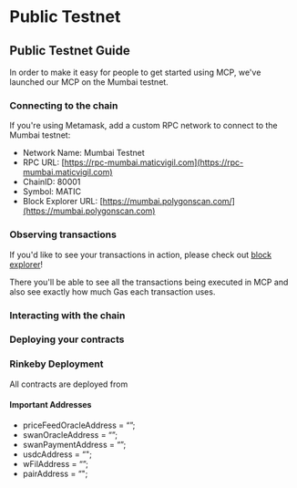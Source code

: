 # Public Testnet

## Public Testnet Guide <a href="#__docusaurus" id="__docusaurus"></a>

In order to make it easy for people to get started using MCP, we've launched our MCP on the Mumbai testnet.

### Connecting to the chain <a href="#connecting-to-the-chain" id="connecting-to-the-chain"></a>

If you're using Metamask, add a custom RPC network to connect to the Mumbai testnet:

* Network Name: Mumbai Testnet
* RPC URL: [https://rpc-mumbai.maticvigil.com](https://rpc-mumbai.maticvigil.com)
* ChainID: 80001
* Symbol: MATIC
* Block Explorer URL: [https://mumbai.polygonscan.com/](https://mumbai.polygonscan.com)

### Observing transactions <a href="#observing-transactions" id="observing-transactions"></a>

If you'd like to see your transactions in action, please check out [block explorer](https://mumbai.polygonscan.com)!

There you'll be able to see all the transactions being executed in MCP and also see exactly how much Gas each transaction uses.



### Interacting with the chain <a href="#interacting-with-the-chain" id="interacting-with-the-chain"></a>



### Deploying your contracts <a href="#deploying-your-contracts" id="deploying-your-contracts"></a>



### Rinkeby Deployment <a href="#rinkeby-deployment" id="rinkeby-deployment"></a>

All contracts are deployed from&#x20;

#### Important Addresses <a href="#important-addresses" id="important-addresses"></a>

* priceFeedOracleAddress = “”;&#x20;
* swanOracleAddress = “”;&#x20;
* swanPaymentAddress = “”;&#x20;
* usdcAddress = “";&#x20;
* wFilAddress = “”;&#x20;
* pairAddress = “";
